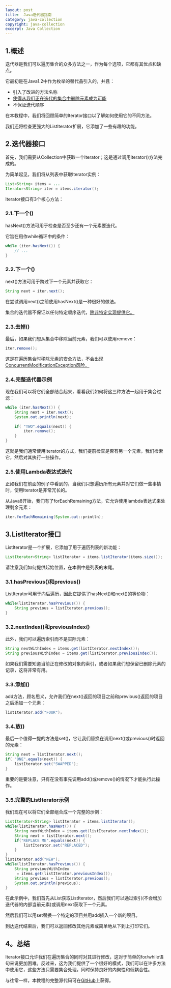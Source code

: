 ```yaml
---
layout: post
title:  Java迭代器指南
category: java-collection
copyright: java-collection
excerpt: Java Collection
---
```


## 1.概述

迭代器是我们可以遍历集合的众多方法之一，作为每个选项，它都有其优点和缺点。

它最初是在Java1.2中作为枚举的替代品引入的，并且：

-   引入了改进的方法名称
-   [使得从我们正在迭代的集合中删除元素成为可能](https://www.baeldung.com/java-concurrentmodificationexception)
-   不保证迭代顺序

在本教程中，我们将回顾简单的Iterator接口以了解如何使用它的不同方法。

我们还将检查更强大的ListIterator扩展，它添加了一些有趣的功能。

## 2.迭代器接口

首先，我们需要从Collection中获取一个Iterator；这是通过调用iterator()方法完成的。

为简单起见，我们将从列表中获取Iterator实例：

```java
List<String> items = ...
Iterator<String> iter = items.iterator();
```

Iterator接口有3个核心方法：

### 2.1.下一个()

hasNext()方法可用于检查是否至少还有一个元素要迭代。

它旨在用作while循环中的条件：

```java
while (iter.hasNext()) {
    // ...
}
```

### 2.2.下一个()

next()方法可用于跨过下一个元素并获取它：

```java
String next = iter.next();
```

在尝试调用next()之前使用hasNext()是一种很好的做法。

集合的迭代器不保证以任何特定顺序迭代，[除非特定实现提供它。](https://docs.oracle.com/en/java/javase/11/docs/api/java.base/java/util/Collection.html#iterator())

### 2.3.去掉()

最后，如果我们想从集合中移除当前元素，我们可以使用remove：

```java
iter.remove();
```

这是在遍历集合时移除元素的安全方法，不会出现[ConcurrentModificationException风险。](https://www.baeldung.com/java-concurrentmodificationexception)

### 2.4.完整迭代器示例

现在我们可以将它们全部结合起来，看看我们如何将这三种方法一起用于集合过滤：

```java
while (iter.hasNext()) {
    String next = iter.next();
    System.out.println(next);
 
    if( "TWO".equals(next)) {
        iter.remove();				
    }
}
```

这就是我们通常使用Iterator的方式，我们提前检查是否有另一个元素，我们检索它，然后对其执行一些操作。

### 2.5.使用Lambda表达式迭代

正如我们在前面的例子中看到的，当我们只想遍历所有元素并对它们做一些事情时，使用Iterator是非常冗长的。

从Java8开始，我们有了forEachRemaining方法，它允许使用lambda表达式来处理剩余元素：

```java
iter.forEachRemaining(System.out::println);
```

## 3.ListIterator接口

ListIterator是一个扩展，它添加了用于遍历列表的新功能：

```java
ListIterator<String> listIterator = items.listIterator(items.size());
```

请注意我们如何提供起始位置，在本例中是列表的末尾。

### 3.1.hasPrevious()和previous()

ListIterator可用于向后遍历，因此它提供了hasNext()和next()的等价物：

```java
while(listIterator.hasPrevious()) {
    String previous = listIterator.previous();
}
```

### 3.2.nextIndex()和previousIndex()

此外，我们可以遍历索引而不是实际元素：

```java
String nextWithIndex = items.get(listIterator.nextIndex());
String previousWithIndex = items.get(listIterator.previousIndex());
```

如果我们需要知道当前正在修改的对象的索引，或者如果我们想保留已删除元素的记录，这将非常有用。

### 3.3.添加()

add方法，顾名思义，允许我们在next()返回的项目之前和previous()返回的项目之后添加一个元素：

```java
listIterator.add("FOUR");
```

### 3.4.放()

最后一个值得一提的方法是set()，它让我们替换在调用next()或previous()时返回的元素：

```java
String next = listIterator.next();
if( "ONE".equals(next)) {
    listIterator.set("SWAPPED");
}
```

重要的是要注意，只有在没有事先调用add()或remove()的情况下才能执行此操作。

### 3.5.完整的ListIterator示例

我们现在可以将它们全部组合成一个完整的示例：

```java
ListIterator<String> listIterator = items.listIterator();
while(listIterator.hasNext()) {
    String nextWithIndex = items.get(listIterator.nextIndex());		
    String next = listIterator.next();
    if("REPLACE ME".equals(next)) {
        listIterator.set("REPLACED");
    }
}
listIterator.add("NEW");
while(listIterator.hasPrevious()) {
    String previousWithIndex
     = items.get(listIterator.previousIndex());
    String previous = listIterator.previous();
    System.out.println(previous);
}
```

在此示例中，我们首先从List获取ListIterator，然后我们可以通过索引(不会增加迭代器的内部当前元素)或调用next获取下一个元素。

然后我们可以用set替换一个特定的项目并用add插入一个新的项目。

到达迭代结束后，我们可以返回修改其他元素或简单地从下到上打印它们。

## 4。总结

Iterator接口允许我们在遍历集合的同时对其进行修改，这对于简单的for/while语句来说更加困难。反过来，这为我们提供了一个很好的模式，我们可以在许多方法中使用它，这些方法只需要集合处理，同时保持良好的内聚性和低耦合性。

与往常一样，本教程的完整源代码可在[GitHub](https://github.com/tuyucheng7/taketoday-tutorial4j/tree/master/java-core-modules/java-collections-1)上获得。